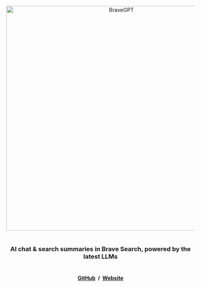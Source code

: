 <div align="center">
<br />

<a href="https://www.bravegpt.com">
<picture>
    <source media="(prefers-color-scheme: dark)" srcset="https://assets.bravegpt.com/images/logos/app/darkmode/logo730x155.png">
    <img alt="BraveGPT" width=600 src="https://assets.bravegpt.com/images/logos/app/lightmode/logo730x155.png">
</picture>
</a>

#

### AI chat & search summaries in Brave Search, powered by the latest LLMs

#

#### [GitHub](https://github.com/KudoAI/bravegpt) &nbsp;/ &nbsp;[Website](https://www.bravegpt.com)

</div>
